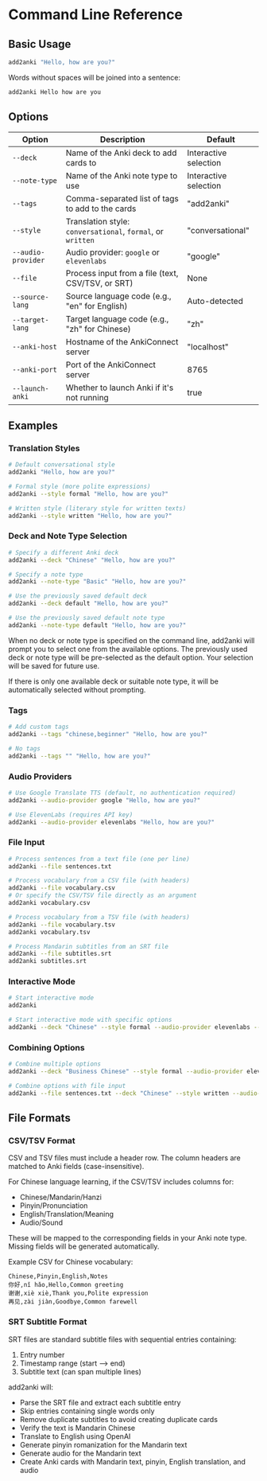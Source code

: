# Command Line Reference

## Basic Usage

```bash
add2anki "Hello, how are you?"
```

Words without spaces will be joined into a sentence:

```bash
add2anki Hello how are you
```

## Options

| Option | Description | Default |
|--------|-------------|--------|
| `--deck` | Name of the Anki deck to add cards to | Interactive selection |
| `--note-type` | Name of the Anki note type to use | Interactive selection |
| `--tags` | Comma-separated list of tags to add to the cards | "add2anki" |
| `--style` | Translation style: `conversational`, `formal`, or `written` | "conversational" |
| `--audio-provider` | Audio provider: `google` or `elevenlabs` | "google" |
| `--file` | Process input from a file (text, CSV/TSV, or SRT) | None |
| `--source-lang` | Source language code (e.g., "en" for English) | Auto-detected |
| `--target-lang` | Target language code (e.g., "zh" for Chinese) | "zh" |
| `--anki-host` | Hostname of the AnkiConnect server | "localhost" |
| `--anki-port` | Port of the AnkiConnect server | 8765 |
| `--launch-anki` | Whether to launch Anki if it's not running | true |

## Examples

### Translation Styles

```bash
# Default conversational style
add2anki "Hello, how are you?"

# Formal style (more polite expressions)
add2anki --style formal "Hello, how are you?"

# Written style (literary style for written texts)
add2anki --style written "Hello, how are you?"
```

### Deck and Note Type Selection

```bash
# Specify a different Anki deck
add2anki --deck "Chinese" "Hello, how are you?"

# Specify a note type
add2anki --note-type "Basic" "Hello, how are you?"

# Use the previously saved default deck
add2anki --deck default "Hello, how are you?"

# Use the previously saved default note type
add2anki --note-type default "Hello, how are you?"
```

When no deck or note type is specified on the command line, add2anki will prompt you to select one from the available options. The previously used deck or note type will be pre-selected as the default option. Your selection will be saved for future use.

If there is only one available deck or suitable note type, it will be automatically selected without prompting.

### Tags

```bash
# Add custom tags
add2anki --tags "chinese,beginner" "Hello, how are you?"

# No tags
add2anki --tags "" "Hello, how are you?"
```

### Audio Providers

```bash
# Use Google Translate TTS (default, no authentication required)
add2anki --audio-provider google "Hello, how are you?"

# Use ElevenLabs (requires API key)
add2anki --audio-provider elevenlabs "Hello, how are you?"
```

### File Input

```bash
# Process sentences from a text file (one per line)
add2anki --file sentences.txt

# Process vocabulary from a CSV file (with headers)
add2anki --file vocabulary.csv
# Or specify the CSV/TSV file directly as an argument
add2anki vocabulary.csv

# Process vocabulary from a TSV file (with headers)
add2anki --file vocabulary.tsv
add2anki vocabulary.tsv

# Process Mandarin subtitles from an SRT file
add2anki --file subtitles.srt
add2anki subtitles.srt
```

### Interactive Mode

```bash
# Start interactive mode
add2anki

# Start interactive mode with specific options
add2anki --deck "Chinese" --style formal --audio-provider elevenlabs --tags "interactive,formal"
```

### Combining Options

```bash
# Combine multiple options
add2anki --deck "Business Chinese" --style formal --audio-provider elevenlabs --tags "business,formal" "Hello, how are you?"

# Combine options with file input
add2anki --file sentences.txt --deck "Chinese" --style written --audio-provider elevenlabs --tags "from-file,written"
```

## File Formats

### CSV/TSV Format

CSV and TSV files must include a header row. The column headers are matched to Anki fields (case-insensitive).

For Chinese language learning, if the CSV/TSV includes columns for:
- Chinese/Mandarin/Hanzi
- Pinyin/Pronunciation
- English/Translation/Meaning
- Audio/Sound

These will be mapped to the corresponding fields in your Anki note type. Missing fields will be generated automatically.

Example CSV for Chinese vocabulary:
```csv
Chinese,Pinyin,English,Notes
你好,nǐ hǎo,Hello,Common greeting
谢谢,xiè xiè,Thank you,Polite expression
再见,zài jiàn,Goodbye,Common farewell
```

### SRT Subtitle Format

SRT files are standard subtitle files with sequential entries containing:
1. Entry number
2. Timestamp range (start --> end)
3. Subtitle text (can span multiple lines)

add2anki will:
- Parse the SRT file and extract each subtitle entry
- Skip entries containing single words only
- Remove duplicate subtitles to avoid creating duplicate cards
- Verify the text is Mandarin Chinese
- Translate to English using OpenAI
- Generate pinyin romanization for the Mandarin text
- Generate audio for the Mandarin text
- Create Anki cards with Mandarin text, pinyin, English translation, and audio
